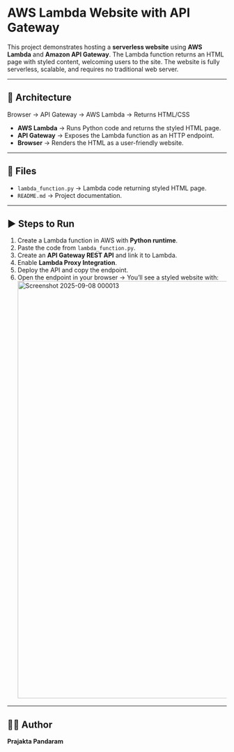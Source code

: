 # AWS Lambda Website with API Gateway

This project demonstrates hosting a **serverless website** using **AWS Lambda** and **Amazon API Gateway**. The Lambda function returns an HTML page with styled content, welcoming users to the site. The website is fully serverless, scalable, and requires no traditional web server.

---

## 🚀 Architecture

Browser → API Gateway → AWS Lambda → Returns HTML/CSS

- **AWS Lambda** → Runs Python code and returns the styled HTML page.  
- **API Gateway** → Exposes the Lambda function as an HTTP endpoint.  
- **Browser** → Renders the HTML as a user-friendly website.  

---

## 📂 Files

- `lambda_function.py` → Lambda code returning styled HTML page.  
- `README.md` → Project documentation.  

---

## ▶️ Steps to Run

1. Create a Lambda function in AWS with **Python runtime**.  
2. Paste the code from `lambda_function.py`.  
3. Create an **API Gateway REST API** and link it to Lambda.  
4. Enable **Lambda Proxy Integration**.  
5. Deploy the API and copy the endpoint.  
6. Open the endpoint in your browser → You’ll see a styled website with:
   <img width="1916" height="958" alt="Screenshot 2025-09-08 000013" src="https://github.com/user-attachments/assets/9c68b001-267b-4cba-a199-fed4a34119f5" />

----
## 👩‍💻 Author

**Prajakta Pandaram**
